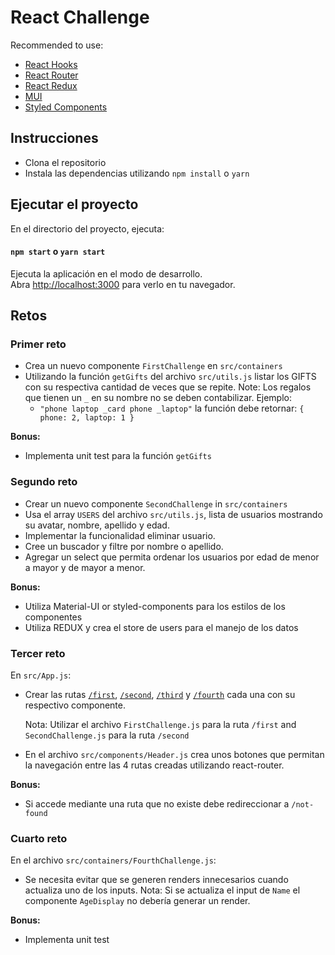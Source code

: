 # React Challenge

Recommended to use:

- [React Hooks](https://reactjs.org/docs/hooks-intro.html)
- [React Router](https://reacttraining.com/react-router/web/guides/quick-start)
- [React Redux](https://react-redux.js.org/)
- [MUI](https://mui.com/)
- [Styled Components](https://www.styled-components.com/)

## Instrucciones

- Clona el repositorio
- Instala las dependencias utilizando `npm install` o `yarn`

## Ejecutar el proyecto

En el directorio del proyecto, ejecuta:

#### `npm start` o `yarn start`

Ejecuta la aplicación en el modo de desarrollo.\
Abra [http://localhost:3000](http://localhost:3000) para verlo en tu navegador.

## Retos

### Primer reto

- Crea un nuevo componente `FirstChallenge` en `src/containers`
- Utilizando la función `getGifts` del archivo `src/utils.js` listar los GIFTS con su respectiva cantidad de veces que se repite.
  Note: Los regalos que tienen un `_` en su nombre no se deben contabilizar.
  Ejemplo:
  - `"phone laptop _card phone _laptop"` la función debe retornar: `{ phone: 2, laptop: 1 }`

**Bonus:**

- Implementa unit test para la función `getGifts`

### Segundo reto

- Crear un nuevo componente `SecondChallenge` in `src/containers`
- Usa el array `USERS` del archivo `src/utils.js`, lista de usuarios mostrando su avatar, nombre, apellido y edad.
- Implementar la funcionalidad eliminar usuario.
- Cree un buscador y filtre por nombre o apellido.
- Agregar un select que permita ordenar los usuarios por edad de menor a mayor y de mayor a menor.

**Bonus:**

- Utiliza Material-UI or styled-components para los estilos de los componentes
- Utiliza REDUX y crea el store de users para el manejo de los datos

### Tercer reto

En `src/App.js`:

- Crear las rutas [`/first`](<(http://localhost:3000/first)>), [`/second`](<(http://localhost:3000/second)>), [`/third`](<(http://localhost:3000/third)>) y [`/fourth`](<(http://localhost:3000/fourth)>) cada una con su respectivo componente.

  Nota: Utilizar el archivo `FirstChallenge.js` para la ruta `/first` and `SecondChallenge.js` para la ruta `/second`

- En el archivo `src/components/Header.js` crea unos botones que permitan la navegación entre las 4 rutas creadas utilizando react-router.

**Bonus:**

- Si accede mediante una ruta que no existe debe redireccionar a `/not-found`

### Cuarto reto

En el archivo `src/containers/FourthChallenge.js`:

- Se necesita evitar que se generen renders innecesarios cuando actualiza uno de los inputs.
  Nota: Si se actualiza el input de `Name` el componente `AgeDisplay` no debería generar un render.

**Bonus:**

- Implementa unit test
